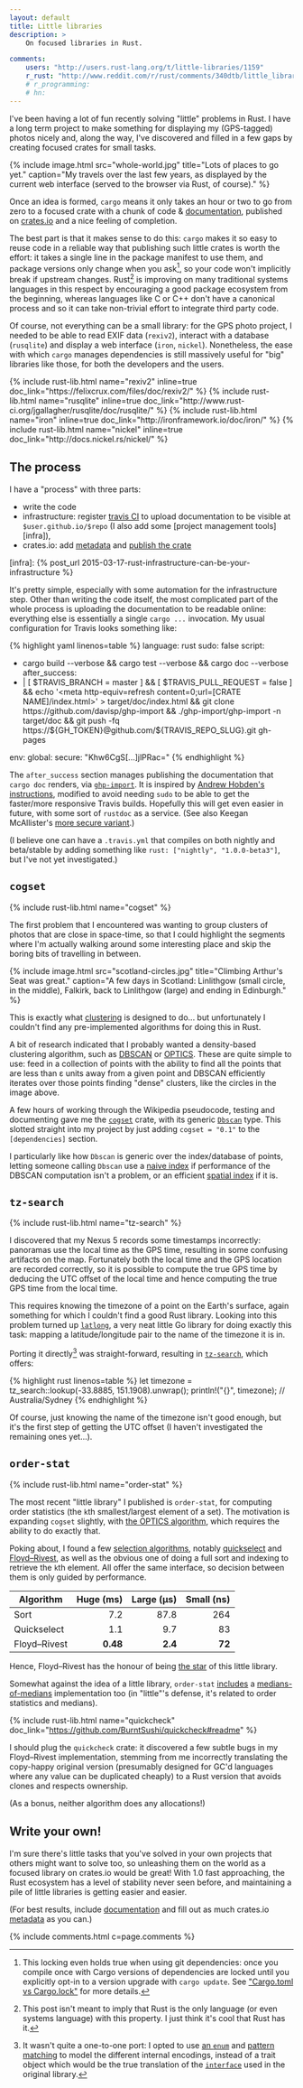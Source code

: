 ```yaml
---
layout: default
title: Little libraries
description: >
    On focused libraries in Rust.

comments:
    users: "http://users.rust-lang.org/t/little-libraries/1159"
    r_rust: "http://www.reddit.com/r/rust/comments/340dtb/little_libraries/"
    # r_programming:
    # hn:
---
```


I've been having a lot of fun recently solving "little" problems in
Rust. I have a long term project to make something for displaying my
(GPS-tagged) photos nicely and, along the way, I've discovered and
filled in a few gaps by creating focused crates for small tasks.

{% include image.html src="whole-world.jpg" title="Lots of places to go yet." caption="My travels over the last few years, as displayed by the current web interface (served to the browser via Rust, of course)." %}


Once an idea is formed, `cargo` means it only takes an hour or two to go
from zero to a focused crate with a chunk of code &
[documentation][docdoc], published on [crates.io](http://crates.io)
and a nice feeling of completion.

[docdoc]: http://doc.rust-lang.org/book/documentation.html

The best part is that it makes sense to do this: `cargo` makes it so
easy to reuse code in a reliable way that publishing such little
crates is worth the effort: it takes a single line in the package
manifest to use them, and package versions only change when you
ask[^lock], so your code won't implicitly break if upstream changes.
Rust[^unique] is improving on many traditional systems languages in
this respect by encouraging a good package ecosystem from the
beginning, whereas languages like C or C++ don't have a canonical
process and so it can take non-trivial effort to integrate third party
code.

[^lock]: This locking even holds true when using git dependencies:
         once you compile once with Cargo versions of dependencies are
         locked until you explicitly opt-in to a version upgrade with
         `cargo update`. See
         ["Cargo.toml vs Cargo.lock"](http://doc.crates.io/guide.html#cargo.toml-vs-cargo.lock)
         for more details.

[^unique]: This post isn't meant to imply that Rust is the only
           language (or even systems language) with this property. I
           just think it's cool that Rust has it.

Of course, not everything can be a small library: for the GPS photo
project, I needed to be able to read EXIF data (`rexiv2`), interact
with a database (`rusqlite`) and display a web interface (`iron`,
`nickel`). Nonetheless, the ease with which `cargo` manages
dependencies is still massively useful for "big" libraries like those,
for both the developers and the users.

<div class="centered-libs">
{% include rust-lib.html name="rexiv2" inline=true doc_link="https://felixcrux.com/files/doc/rexiv2/" %}
{% include rust-lib.html name="rusqlite" inline=true doc_link="http://www.rust-ci.org/jgallagher/rusqlite/doc/rusqlite/" %}
{% include rust-lib.html name="iron" inline=true doc_link="http://ironframework.io/doc/iron/" %}
{% include rust-lib.html name="nickel" inline=true doc_link="http://docs.nickel.rs/nickel/" %}
</div>

## The process

I have a "process" with three parts:

- write the code
- infrastructure: register [travis CI](https://travis-ci.org) to
  upload documentation to be visible at `$user.github.io/$repo` (I
  also add some [project management tools][infra]),
- crates.io: add
  [metadata](http://doc.crates.io/manifest.html#package-metadata)
  and
  [publish the crate](http://doc.crates.io/crates-io.html#publishing-crates)

[infra]: {% post_url 2015-03-17-rust-infrastructure-can-be-your-infrastructure %}

It's pretty simple, especially with some automation for the
infrastructure step. Other than writing the code itself, the most
complicated part of the whole process is uploading the documentation
to be readable online: everything else is essentially a single `cargo
...` invocation. My usual configuration for Travis looks something
like:

{% highlight yaml linenos=table %}
language: rust
sudo: false
script:
  - cargo build --verbose && cargo test --verbose && cargo doc --verbose
after_success:
  - |
        [ $TRAVIS_BRANCH = master ] &&
        [ $TRAVIS_PULL_REQUEST = false ] &&
        echo '<meta http-equiv=refresh content=0;url=[CRATE NAME]/index.html>' > target/doc/index.html &&
        git clone https://github.com/davisp/ghp-import &&
        ./ghp-import/ghp-import -n target/doc &&
        git push -fq https://${GH_TOKEN}@github.com/${TRAVIS_REPO_SLUG}.git gh-pages

env:
  global:
    secure: "Khw6CgS[...]jlPRac="
{% endhighlight %}

The `after_success` section manages publishing the documentation that
`cargo doc` renders, via
[`ghp-import`](https://github.com/davisp/ghp-import). It is inspired
by
[Andrew Hobden's instructions](http://www.hoverbear.org/2015/03/07/rust-travis-github-pages/),
modified to avoid needing `sudo` to be able to get the faster/more
responsive Travis builds. Hopefully this will get even easier in
future, with some sort of `rustdoc` as a service. (See also Keegan
McAllister's
[more secure variant](https://github.com/kmcallister/travis-doc-upload).)

(I believe one can have a `.travis.yml` that compiles on both nightly
and beta/stable by adding something like `rust:
["nightly", "1.0.0-beta3"]`, but I've not yet investigated.)

## `cogset`

{% include rust-lib.html name="cogset" %}

The first problem that I encountered was wanting to group clusters of
photos that are close in space-time, so that I could highlight the
segments where I'm actually walking around some interesting place and
skip the boring bits of travelling in between.

{% include image.html src="scotland-circles.jpg" title="Climbing Arthur's Seat was great." caption="A few days in Scotland: Linlithgow (small circle, in the middle), Falkirk, back to Linlithgow (large) and ending in Edinburgh." %}

This is exactly what
[clustering](https://en.wikipedia.org/wiki/Cluster_analysis) is
designed to do... but unfortunately I couldn't find any
pre-implemented algorithms for doing this in Rust.

A bit of research indicated that I probably wanted a density-based
clustering algorithm, such as
[DBSCAN](https://en.wikipedia.org/wiki/DBSCAN) or
[OPTICS](https://en.wikipedia.org/wiki/OPTICS_algorithm). These are
quite simple to use: feed in a collection of points with the ability
to find all the points that are less than ε units away from a given
point and DBSCAN efficiently iterates over those points finding
"dense" clusters, like the circles in the image above.

A few hours of working through the Wikipedia pseudocode, testing
and documenting gave me the
[`cogset`](http://huonw.github.io/cogset/cogset/) crate, with its
generic
[`Dbscan`](http://huonw.github.io/cogset/cogset/struct.Dbscan.html)
type. This slotted straight into my project by just adding `cogset =
"0.1"` to the `[dependencies]` section.

I particularly like how `Dbscan` is generic over the index/database of
points, letting someone calling `Dbscan` use a
[naive index](http://huonw.github.io/cogset/cogset/struct.BruteScan.html)
if performance of the DBSCAN computation isn't a problem, or an
efficient
[spatial index](https://en.wikipedia.org/wiki/Spatial_database#Spatial_index)
if it is.

## `tz-search`

{% include rust-lib.html name="tz-search" %}

I discovered that my Nexus 5 records some timestamps incorrectly:
panoramas use the local time as the GPS time, resulting in some
confusing artifacts on the map. Fortunately both the local time and
the GPS location are recorded correctly, so it is possible to compute
the true GPS time by deducing the UTC offset of the local time and
hence computing the true GPS time from the local time.

This requires knowing the timezone of a point on the Earth's surface,
again something for which I couldn't find a good Rust library. Looking
into this problem turned up
[`latlong`](https://github.com/bradfitz/latlong), a very neat little
Go library for doing exactly this task: mapping a latitude/longitude
pair to the name of the timezone it is in.

Porting it directly[^pattern-matching] was straight-forward, resulting in
[`tz-search`](http://huonw.github.io/tz-search/tz_search/), which offers:

[^pattern-matching]: It wasn't quite a one-to-one port: I opted to use
                     [an `enum`][enum] and [pattern matching][pattern]
                     to model the different internal encodings,
                     instead of a trait object which would be the true
                     translation of the [`interface`][interface] used
                     in the original library.

[enum]: https://github.com/huonw/tz-search/blob/229617cd23dc413957c5b02d027c7ce4bb2be3d0/src/lib.rs#L120-L124
[pattern]: https://github.com/huonw/tz-search/blob/229617cd23dc413957c5b02d027c7ce4bb2be3d0/src/lib.rs#L260-L284
[interface]: https://github.com/bradfitz/latlong/blob/7d3ff04aa2b06b9db6947f7d99a4bb3cc66570bc/latlong.go#L157-L159

{% highlight rust linenos=table %}
let timezone = tz_search::lookup(-33.8885, 151.1908).unwrap();
println!("{}", timezone); // Australia/Sydney
{% endhighlight %}

Of course, just knowing the name of the timezone isn't good enough,
but it's the first step of getting the UTC offset (I haven't
investigated the remaining ones yet...).

## `order-stat`

{% include rust-lib.html name="order-stat" %}

The most recent "little library" I published is `order-stat`, for
computing order statistics (the `k`th smallest/largest element of a
set). The motivation is expanding `cogset` slightly, with
[the OPTICS algorithm](https://en.wikipedia.org/wiki/OPTICS_algorithm),
which requires the ability to do exactly that.

Poking about, I found a few
[selection algorithms](https://en.wikipedia.org/wiki/Selection_algorithm),
notably [quickselect](https://en.wikipedia.org/wiki/Quickselect) and
[Floyd–Rivest](https://en.wikipedia.org/wiki/Floyd–Rivest_algorithm),
as well as the obvious one of doing a full sort and indexing to
retrieve the `k`th element. All offer the same interface, so decision
between them is only guided by performance.


| Algorithm | Huge (ms) | Large (µs) | Small (ns) |
|---|---:|---:|---:|
| Sort | 7.2  | 87.8 | 264 |
| Quickselect | 1.1 | 9.7  | 83  |
| Floyd–Rivest | **0.48** | **2.4**  | **72** |

Hence, Floyd–Rivest has the honour of being
[the star](http://huonw.github.io/order-stat/order_stat/fn.kth.html)
of this little library.

Somewhat against the idea of a little library, `order-stat`
[includes](http://huonw.github.io/order-stat/order_stat/fn.median_of_medians.html)
a
[medians-of-medians](https://en.wikipedia.org/wiki/Median_of_medians)
implementation too (in "little"'s defense, it's related to order
statistics and medians).

{% include rust-lib.html name="quickcheck" doc_link="https://github.com/BurntSushi/quickcheck#readme" %}

I should plug the `quickcheck` crate: it discovered a few subtle bugs
in my Floyd–Rivest implementation, stemming from me incorrectly
translating the copy-happy original version (presumably designed for
GC'd languages where any value can be duplicated cheaply) to a Rust
version that avoids clones and respects ownership.

(As a bonus, neither algorithm does any allocations!)

## Write your own!

I'm sure there's little tasks that you've solved in your own projects
that others might want to solve too, so unleashing them on the world
as a focused library on crates.io would be great! With 1.0 fast
approaching, the Rust ecosystem has a level of stability never seen
before, and maintaining a pile of little libraries is getting easier
and easier.

(For best results, include [documentation][docdoc] and fill out as
much crates.io
[metadata](http://doc.crates.io/manifest.html#package-metadata) as you
can.)

{% include comments.html c=page.comments %}
